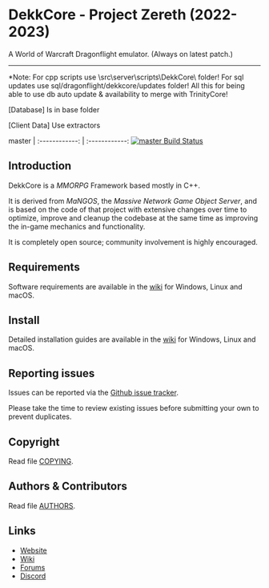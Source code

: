 # DekkCore - Project Zereth (2022-2023)
A World of Warcraft Dragonflight emulator. (Always on latest patch.)

--------------

*Note:
For cpp scripts use \src\server\scripts\DekkCore\ folder!
For sql updates use sql/dragonflight/dekkcore/updates folder!
All this for being able to use db auto update & availability to merge with TrinityCore!

[Database]
Is in base folder

[Client Data]
Use extractors

master | 
:------------: | :------------:
[![master Build Status](https://travis-ci.org/TrinityCore/TrinityCore.svg?branch=master)](https://travis-ci.org/TrinityCore/TrinityCore) 

## Introduction

DekkCore is a *MMORPG* Framework based mostly in C++.

It is derived from *MaNGOS*, the *Massive Network Game Object Server*, and is
based on the code of that project with extensive changes over time to optimize,
improve and cleanup the codebase at the same time as improving the in-game
mechanics and functionality.

It is completely open source; community involvement is highly encouraged.


## Requirements


Software requirements are available in the [wiki](https://trinitycore.info/en/install/requirements) for
Windows, Linux and macOS.


## Install

Detailed installation guides are available in the [wiki](https://trinitycore.info/en/home) for
Windows, Linux and macOS.


## Reporting issues

Issues can be reported via the [Github issue tracker](https://github.com/Thordekk/Dekk-Core-Donator-Bugtracker/issues).

Please take the time to review existing issues before submitting your own to
prevent duplicates.

## Copyright
Read file [COPYING](COPYING).


## Authors &amp; Contributors

Read file [AUTHORS](AUTHORS).


## Links

* [Website](http://dekkcoreteam.com/)
* [Wiki](https://www.trinitycore.info)
* [Forums](https://forums.dekkcoreteam.com/)
* [Discord]()
